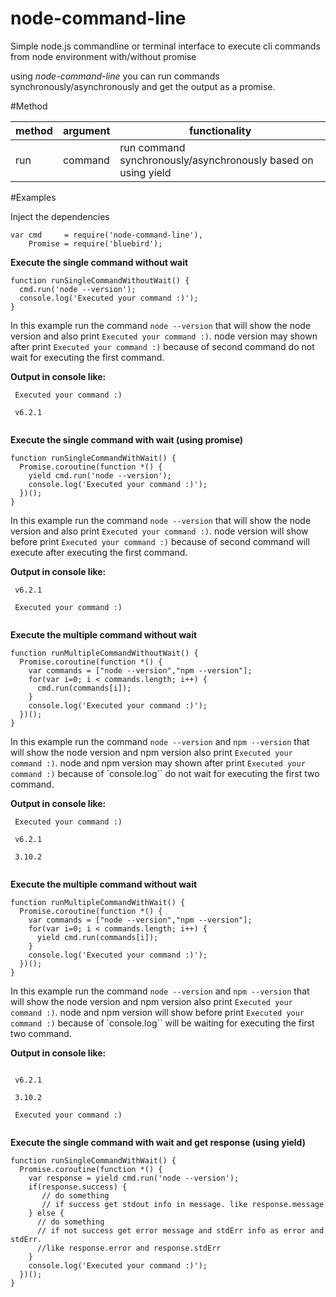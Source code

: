 # node-command-line
Simple node.js commandline or terminal interface to execute cli commands from node environment with/without promise

using _node-command-line_ you can run commands synchronously/asynchronously and get the output as a promise.

#Method

| method | argument | functionality |
|---|---|---|
| run  | command | run command synchronously/asynchronously based on using yield


#Examples

Inject the dependencies 

```
var cmd     = require('node-command-line'),
    Promise = require('bluebird');
```

**Execute the single command without wait** 

```
function runSingleCommandWithoutWait() {
  cmd.run('node --version');
  console.log('Executed your command :)');
}
```

In this example run the command `node --version` that will show the node version and also print `Executed your command :)`.
 node version may shown after print `Executed your command :)` because of second command do not wait for executing the first command.

**Output in console like:**
 
```
 Executed your command :)
 
 v6.2.1
 
```

**Execute the single command with wait (using promise)** 

```
function runSingleCommandWithWait() {
  Promise.coroutine(function *() {
    yield cmd.run('node --version');
    console.log('Executed your command :)');
  })();
}
```

In this example run the command `node --version` that will show the node version and also print `Executed your command :)`.
 node version will show before print `Executed your command :)` because of second command will execute after executing the first command.

**Output in console like:**
 
```
 v6.2.1
 
 Executed your command :)
 
```


**Execute the multiple command without wait** 

```
function runMultipleCommandWithoutWait() {
  Promise.coroutine(function *() {
    var commands = ["node --version","npm --version"];
    for(var i=0; i < commands.length; i++) {
      cmd.run(commands[i]);
    }
    console.log('Executed your command :)');
  })();
}
```

In this example run the command `node --version` and `npm --version` that will show the node version and npm version also print `Executed your command :)`.
 node and npm version may shown after print `Executed your command :)` because of `console.log`` do not wait for executing the first two command.

**Output in console like:**
 
```
 Executed your command :)
 
 v6.2.1
 
 3.10.2
 
```

**Execute the multiple command without wait** 

```
function runMultipleCommandWithWait() {
  Promise.coroutine(function *() {
    var commands = ["node --version","npm --version"];
    for(var i=0; i < commands.length; i++) {
      yield cmd.run(commands[i]);
    }
    console.log('Executed your command :)');
  })();
}
```

In this example run the command `node --version` and `npm --version` that will show the node version and npm version also print `Executed your command :)`.
 node and npm version will show before print `Executed your command :)` because of `console.log`` will be waiting  for executing the first two command.

**Output in console like:**
 
```
 
 v6.2.1
 
 3.10.2
 
 Executed your command :)
 
```

**Execute the single command with wait and get response (using yield)** 

```
function runSingleCommandWithWait() {
  Promise.coroutine(function *() {
    var response = yield cmd.run('node --version');
    if(response.success) {
       // do something
       // if success get stdout info in message. like response.message
    } else {
      // do something
      // if not success get error message and stdErr info as error and stdErr. 
      //like response.error and response.stdErr
    }
    console.log('Executed your command :)');
  })();
}
```
